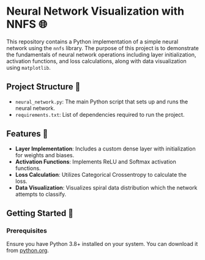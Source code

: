 # Neural Network Visualization with NNFS 🌐

This repository contains a Python implementation of a simple neural network using the `nnfs` library. The purpose of this project is to demonstrate the fundamentals of neural network operations including layer initialization, activation functions, and loss calculations, along with data visualization using `matplotlib`.

## Project Structure 📂

- `neural_network.py`: The main Python script that sets up and runs the neural network.
- `requirements.txt`: List of dependencies required to run the project.

## Features 🌟

- **Layer Implementation**: Includes a custom dense layer with initialization for weights and biases.
- **Activation Functions**: Implements ReLU and Softmax activation functions.
- **Loss Calculation**: Utilizes Categorical Crossentropy to calculate the loss.
- **Data Visualization**: Visualizes spiral data distribution which the network attempts to classify.

## Getting Started 🚀

### Prerequisites

Ensure you have Python 3.8+ installed on your system. You can download it from [python.org](https://www.python.org/downloads/).

